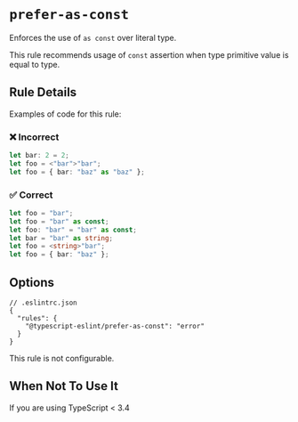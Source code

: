 # `prefer-as-const`

Enforces the use of `as const` over literal type.

This rule recommends usage of `const` assertion when type primitive value is equal to type.

## Rule Details

Examples of code for this rule:

<!--tabs-->

### ❌ Incorrect

```ts
let bar: 2 = 2;
let foo = <"bar">"bar";
let foo = { bar: "baz" as "baz" };
```

### ✅ Correct

```ts
let foo = "bar";
let foo = "bar" as const;
let foo: "bar" = "bar" as const;
let bar = "bar" as string;
let foo = <string>"bar";
let foo = { bar: "baz" };
```

<!--/tabs-->

## Options

```jsonc
// .eslintrc.json
{
  "rules": {
    "@typescript-eslint/prefer-as-const": "error"
  }
}
```

This rule is not configurable.

## When Not To Use It

If you are using TypeScript < 3.4
